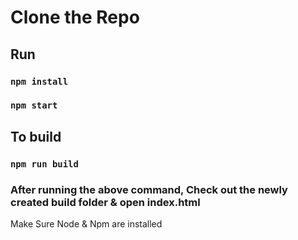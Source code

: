 # Clone the Repo

## Run 

### `npm install`

### `npm start`

## To build

### `npm run build`

### After running the above command, Check out the newly created build folder & open index.html

Make Sure Node & Npm are installed
